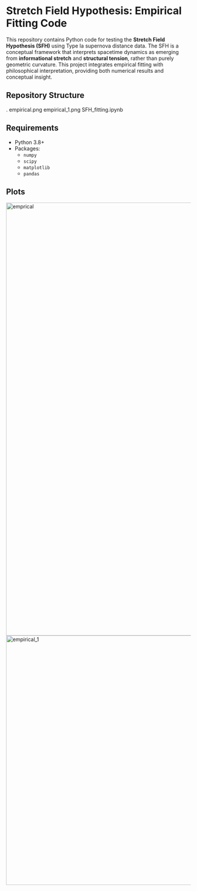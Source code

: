 # Stretch Field Hypothesis: Empirical Fitting Code

This repository contains Python code for testing the **Stretch Field Hypothesis (SFH)** using Type Ia supernova distance data. The SFH is a conceptual framework that interprets spacetime dynamics as emerging from **informational stretch** and **structural tension**, rather than purely geometric curvature. This project integrates empirical fitting with philosophical interpretation, providing both numerical results and conceptual insight.


## Repository Structure

.
 empirical.png
 empirical_1.png
 SFH_fitting.ipynb 


## Requirements

- Python 3.8+
- Packages:
  - `numpy`
  - `scipy`
  - `matplotlib`
  - `pandas`

## Plots
<img width="1779" height="1180" alt="emprical" src="https://github.com/user-attachments/assets/fe87427b-cada-475f-9781-10ce2bbd1cca" />
<img width="1780" height="680" alt="empirical_1" src="https://github.com/user-attachments/assets/45ed6e4a-4a9b-47b3-98de-88ec5772edc0" />
